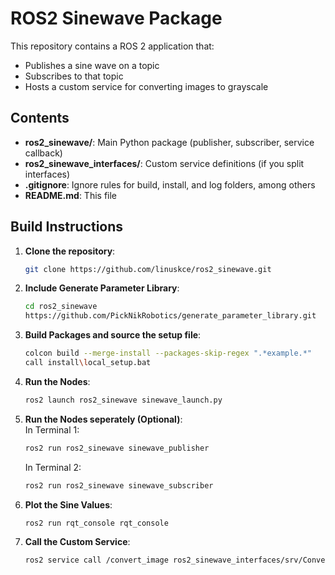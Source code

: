 # ROS2 Sinewave Package 

This repository contains a ROS 2 application that:
- Publishes a sine wave on a topic
- Subscribes to that topic
- Hosts a custom service for converting images to grayscale

## Contents

- **ros2_sinewave/**: Main Python package (publisher, subscriber, service callback)
- **ros2_sinewave_interfaces/**: Custom service definitions (if you split interfaces)
- **.gitignore**: Ignore rules for build, install, and log folders, among others
- **README.md**: This file

## Build Instructions

1. **Clone the repository**:
    ```bash
    git clone https://github.com/linuskce/ros2_sinewave.git

2. **Include Generate Parameter Library**:
    ```bash
    cd ros2_sinewave 
    https://github.com/PickNikRobotics/generate_parameter_library.git

3. **Build Packages and source the setup file**:
    ```bash
    colcon build --merge-install --packages-skip-regex ".*example.*"
    call install\local_setup.bat

4. **Run the Nodes**:
    ```bash
    ros2 launch ros2_sinewave sinewave_launch.py

5. **Run the Nodes seperately (Optional)**:\
    In Terminal 1:
    ```bash
    ros2 run ros2_sinewave sinewave_publisher
    ```
    In Terminal 2:
    ```bash
    ros2 run ros2_sinewave sinewave_subscriber

6. **Plot the Sine Values**:
    ```bash
    ros2 run rqt_console rqt_console

7. **Call the Custom Service**:
    ```bash
    ros2 service call /convert_image ros2_sinewave_interfaces/srv/ConvertImage "{image_path: 'C:/absolute/path/to/image.jpg'}"










   

